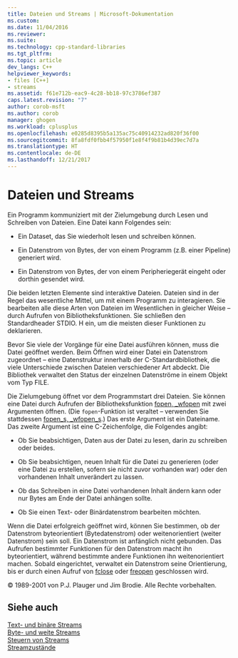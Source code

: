 ```yaml
---
title: Dateien und Streams | Microsoft-Dokumentation
ms.custom: 
ms.date: 11/04/2016
ms.reviewer: 
ms.suite: 
ms.technology: cpp-standard-libraries
ms.tgt_pltfrm: 
ms.topic: article
dev_langs: C++
helpviewer_keywords:
- files [C++]
- streams
ms.assetid: f61e712b-eac9-4c28-bb18-97c3786ef387
caps.latest.revision: "7"
author: corob-msft
ms.author: corob
manager: ghogen
ms.workload: cplusplus
ms.openlocfilehash: e0285d8395b5a135ac75c40914232ad820f36f00
ms.sourcegitcommit: 8fa8fdf0fbb4f57950f1e8f4f9b81b4d39ec7d7a
ms.translationtype: HT
ms.contentlocale: de-DE
ms.lasthandoff: 12/21/2017
---
```

# <a name="files-and-streams"></a>Dateien und Streams
Ein Programm kommuniziert mit der Zielumgebung durch Lesen und Schreiben von Dateien. Eine Datei kann Folgendes sein:  
  
-   Ein Dataset, das Sie wiederholt lesen und schreiben können.  
  
-   Ein Datenstrom von Bytes, der von einem Programm (z.B. einer Pipeline) generiert wird.  
  
-   Ein Datenstrom von Bytes, der von einem Peripheriegerät eingeht oder dorthin gesendet wird.  
  
 Die beiden letzten Elemente sind interaktive Dateien. Dateien sind in der Regel das wesentliche Mittel, um mit einem Programm zu interagieren. Sie bearbeiten alle diese Arten von Dateien im Wesentlichen in gleicher Weise – durch Aufrufen von Bibliotheksfunktionen. Sie schließen den Standardheader STDIO. H ein, um die meisten dieser Funktionen zu deklarieren.  
  
 Bevor Sie viele der Vorgänge für eine Datei ausführen können, muss die Datei geöffnet werden. Beim Öffnen wird einer Datei ein Datenstrom zugeordnet – eine Datenstruktur innerhalb der C-Standardbibliothek, die viele Unterschiede zwischen Dateien verschiedener Art abdeckt. Die Bibliothek verwaltet den Status der einzelnen Datenströme in einem Objekt vom Typ FILE.  
  
 Die Zielumgebung öffnet vor dem Programmstart drei Dateien. Sie können eine Datei durch Aufrufen der Bibliotheksfunktion [fopen, _wfopen](../c-runtime-library/reference/fopen-wfopen.md) mit zwei Argumenten öffnen. (Die `fopen`-Funktion ist veraltet – verwenden Sie stattdessen [fopen_s, _wfopen_s](../c-runtime-library/reference/fopen-s-wfopen-s.md).) Das erste Argument ist ein Dateiname. Das zweite Argument ist eine C-Zeichenfolge, die Folgendes angibt:  
  
-   Ob Sie beabsichtigen, Daten aus der Datei zu lesen, darin zu schreiben oder beides.  
  
-   Ob Sie beabsichtigen, neuen Inhalt für die Datei zu generieren (oder eine Datei zu erstellen, sofern sie nicht zuvor vorhanden war) oder den vorhandenen Inhalt unverändert zu lassen.  
  
-   Ob das Schreiben in eine Datei vorhandenen Inhalt ändern kann oder nur Bytes am Ende der Datei anhängen sollte.  
  
-   Ob Sie einen Text- oder Binärdatenstrom bearbeiten möchten.  
  
 Wenn die Datei erfolgreich geöffnet wird, können Sie bestimmen, ob der Datenstrom byteorientiert (Bytedatenstrom) oder weitenorientiert (weiter Datenstrom) sein soll. Ein Datenstrom ist anfänglich nicht gebunden. Das Aufrufen bestimmter Funktionen für den Datenstrom macht ihn byteorientiert, während bestimmte andere Funktionen ihn weitenorientiert machen. Sobald eingerichtet, verwaltet ein Datenstrom seine Orientierung, bis er durch einen Aufruf von [fclose](../c-runtime-library/reference/fclose-fcloseall.md) oder [freopen](../c-runtime-library/reference/freopen-wfreopen.md) geschlossen wird.  
  
 © 1989-2001 von P.J. Plauger und Jim Brodie. Alle Rechte vorbehalten.  
  
## <a name="see-also"></a>Siehe auch  
 [Text- und binäre Streams](../c-runtime-library/text-and-binary-streams.md)   
 [Byte- und weite Streams](../c-runtime-library/byte-and-wide-streams.md)   
 [Steuern von Streams](../c-runtime-library/controlling-streams.md)   
 [Streamzustände](../c-runtime-library/stream-states.md)